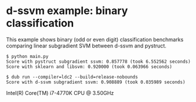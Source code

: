 # d-ssvm example: binary classification

This example shows binary (odd or even digit) classification benchmarks comparing linear subgradient SVM between d-ssvm and pystruct.

```
$ python main.py
Score with pystruct subgradient ssvm: 0.857778 (took 6.552562 seconds)
Score with sklearn and libsvm: 0.920000 (took 0.063966 seconds)

$ dub run --compiler=ldc2 --build=release-nobounds
Score with d-ssvm subgradient ssvm: 0.908889 (took 0.035989 seconds)
```

Intel(R) Core(TM) i7-4770K CPU @ 3.50GHz
